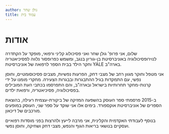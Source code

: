 ```yaml
---
author: גולן שחר
title: עמוד בית
---
```


# אודות

שלום, אני פרופ' גולן שחר ואני פסיכולוג קליני ורפואי, מופקד על הקתדרה לנוירופסיכולוגיה באוניברסיטת בן-גוריון בנגב, ומשמש כפרופסור נלווה לפסיכיאטריה וחקר הילד בבית הספר לרפואה של אוניברסיטת YALE בארה"ב.

אני מטפל וחוקר מגוון רחב של מצבי דחק, הפרעות נפשיות, מצבים פסיכוסומטיים, וחוסן נפשי, עם התמקדות בגיל ההתבגרות ובבגרות הצעירה.
מחקרי מומנו על ידי קרנות-מחקר תחרותיות בישראל ובארה"ב, והם התפרסמו בכתבי העת המובילים בפסיכולוגיה, פסיכיאטריה, ורפואת ילדים.

ב-2015 פרסמתי ספר העוסק בהשפעה המזיקה של ביקורת-עצמית רעילה, בהוצאת הספרים של אוניברסיטת אוקספורד.
בימים אלו אני שוקד על ספר שני, העוסק במופעים מורכבים של דיכאון. 

בנוסף לעבודתי האקדמית והקלינית, אני מרבה לייעץ ולהרצות בפני מוסדות רפואיים ועסקיים בנושאי בריאות הגוף והנפש, מצבי דחק ושחיקה, וחוסן נפשי.
